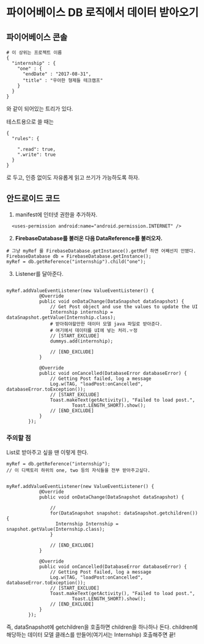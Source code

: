 # 파이어베이스 DB 로직에서 데이터 받아오기

## 파이어베이스 콘솔

```
# 이 상위는 프로젝트 이름
{
  "internship" : {
    "one" : {
      "endDate" : "2017-08-31",
      "title" : "우아한 형제들 테크캠프"
    }
  }
}
```

와 같이 되어있는 트리가 있다.

테스트용으로 쓸 때는

```
{
  "rules": {

    ".read": true,
    ".write": true
  }
}
```
로 두고, 인증 없이도 자유롭게 읽고 쓰기가 가능하도록 하자.


## 안드로이드 코드

1. manifest에 인터넷 권한을 추가하자.

```
  <uses-permission android:name="android.permission.INTERNET" />
```

2. **FirebaseDatabase를 불러온 다음 DataReference를 불러오자.**

```
# 그냥 myRef 를 FirebaseDatabase.getInstance().getRef 하면 어째선지 안됐다.
FirebaseDatabase db = FirebaseDatabase.getInstance();
myRef = db.getReference("internship").child("one");
```

3. Listener를 달아준다.

```

myRef.addValueEventListener(new ValueEventListener() {
            @Override
            public void onDataChange(DataSnapshot dataSnapshot) {
                // Get Post object and use the values to update the UI
                Internship internship = dataSnapshot.getValue(Internship.class);
                # 받아줘야할만한 데이터 모델 java 파일로 받아준다.
                # 여기에서 데이터를 UI에 넣는 처리.ㅜ정
                // [START_EXCLUDE]
                dummys.add(internship);

                // [END_EXCLUDE]
            }

            @Override
            public void onCancelled(DatabaseError databaseError) {
                // Getting Post failed, log a message
                Log.w(TAG, "loadPost:onCancelled", databaseError.toException());
                // [START_EXCLUDE]
                Toast.makeText(getActivity(), "Failed to load post.",
                        Toast.LENGTH_SHORT).show();
                // [END_EXCLUDE]
            }
        });
```

### 주의할 점

List로 받아주고 싶을 땐 이렇게 한다.

```
myRef = db.getReference("internship");
// 이 디렉토리 하위의 one, two 등의 자식들을 전부 받아주고싶다.
```

```

myRef.addValueEventListener(new ValueEventListener() {
            @Override
            public void onDataChange(DataSnapshot dataSnapshot) {

                //
                for(DataSnapshot snapshot: dataSnapshot.getchildren()){
                  Internship Internship = snapshot.getValue(Internship.class);
                }

                // [END_EXCLUDE]
            }

            @Override
            public void onCancelled(DatabaseError databaseError) {
                // Getting Post failed, log a message
                Log.w(TAG, "loadPost:onCancelled", databaseError.toException());
                // [START_EXCLUDE]
                Toast.makeText(getActivity(), "Failed to load post.",
                        Toast.LENGTH_SHORT).show();
                // [END_EXCLUDE]
            }
        });
```

즉, dataSnapshot에 getchildren을 호출하면
children을 하나하나 돈다.
children에 해당하는 데이터 모델 클래스를 만들어(여기서는 Internship)
호출해주면 끝! 
